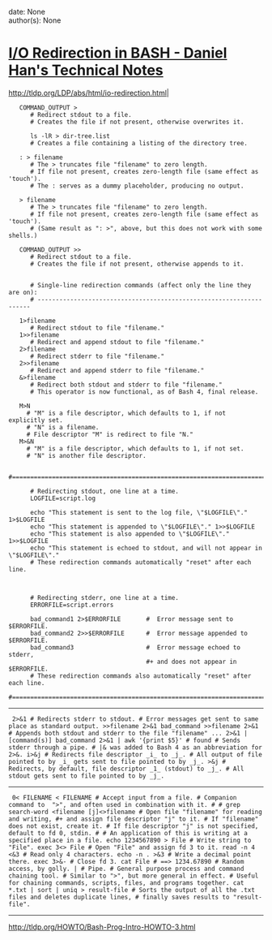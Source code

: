 
date: None  
author(s): None  

# [I/O Redirection in BASH - Daniel Han's Technical Notes](https://sites.google.com/site/xiangyangsite/home/technical-tips/linux-unix/shell-programming/bash-tips/i-o-redirection-in-bash)

<http://tldp.org/LDP/abs/html/io-redirection.html>| 
    
    
       COMMAND_OUTPUT >
          # Redirect stdout to a file.
          # Creates the file if not present, otherwise overwrites it.
    
          ls -lR > dir-tree.list
          # Creates a file containing a listing of the directory tree.
    
       : > filename
          # The > truncates file "filename" to zero length.
          # If file not present, creates zero-length file (same effect as 'touch').
          # The : serves as a dummy placeholder, producing no output.
    
       > filename    
          # The > truncates file "filename" to zero length.
          # If file not present, creates zero-length file (same effect as 'touch').
          # (Same result as ": >", above, but this does not work with some shells.)
    
       COMMAND_OUTPUT >>
          # Redirect stdout to a file.
          # Creates the file if not present, otherwise appends to it.
    
    
          # Single-line redirection commands (affect only the line they are on):
          # --------------------------------------------------------------------
    
       1>filename
          # Redirect stdout to file "filename."
       1>>filename
          # Redirect and append stdout to file "filename."
       2>filename
          # Redirect stderr to file "filename."
       2>>filename
          # Redirect and append stderr to file "filename."
       &>filename
          # Redirect both stdout and stderr to file "filename."
          # This operator is now functional, as of Bash 4, final release.
    
       M>N
         # "M" is a file descriptor, which defaults to 1, if not explicitly set.
         # "N" is a filename.
         # File descriptor "M" is redirect to file "N."
       M>&N
         # "M" is a file descriptor, which defaults to 1, if not set.
         # "N" is another file descriptor.
    
          #==============================================================================
    
          # Redirecting stdout, one line at a time.
          LOGFILE=script.log
    
          echo "This statement is sent to the log file, \"$LOGFILE\"." 1>$LOGFILE
          echo "This statement is appended to \"$LOGFILE\"." 1>>$LOGFILE
          echo "This statement is also appended to \"$LOGFILE\"." 1>>$LOGFILE
          echo "This statement is echoed to stdout, and will not appear in \"$LOGFILE\"."
          # These redirection commands automatically "reset" after each line.
    
    
    
          # Redirecting stderr, one line at a time.
          ERRORFILE=script.errors
    
          bad_command1 2>$ERRORFILE       #  Error message sent to $ERRORFILE.
          bad_command2 2>>$ERRORFILE      #  Error message appended to $ERRORFILE.
          bad_command3                    #  Error message echoed to stderr,
                                          #+ and does not appear in $ERRORFILE.
          # These redirection commands also automatically "reset" after each line.
          #=======================================================================  
  
---  
      
    
     2>&1 # Redirects stderr to stdout. # Error messages get sent to same place as standard output. >>filename 2>&1 bad_command >>filename 2>&1 # Appends both stdout and stderr to the file "filename" ... 2>&1 | [command(s)] bad_command 2>&1 | awk '{print $5}' # found # Sends stderr through a pipe. # |& was added to Bash 4 as an abbreviation for 2>&. i>&j # Redirects file descriptor _i_ to _j_. # All output of file pointed to by _i_ gets sent to file pointed to by _j_. >&j # Redirects, by default, file descriptor _1_ (stdout) to _j_. # All stdout gets sent to file pointed to by _j_.  
  
---  
      
    
     0< FILENAME < FILENAME # Accept input from a file. # Companion command to  ">", and often used in combination with it. # # grep search-word <filename [j]<>filename # Open file "filename" for reading and writing, #+ and assign file descriptor "j" to it. # If "filename" does not exist, create it. # If file descriptor "j" is not specified, default to fd 0, stdin. # # An application of this is writing at a specified place in a file. echo 1234567890 > File # Write string to "File". exec 3<> File # Open "File" and assign fd 3 to it. read -n 4 <&3 # Read only 4 characters. echo -n . >&3 # Write a decimal point there. exec 3>&- # Close fd 3. cat File # ==> 1234.67890 # Random access, by golly. | # Pipe. # General purpose process and command chaining tool. # Similar to ">", but more general in effect. # Useful for chaining commands, scripts, files, and programs together. cat *.txt | sort | uniq > result-file # Sorts the output of all the .txt files and deletes duplicate lines, # finally saves results to "result-file".  
  
---  
  


<http://tldp.org/HOWTO/Bash-Prog-Intro-HOWTO-3.html>

